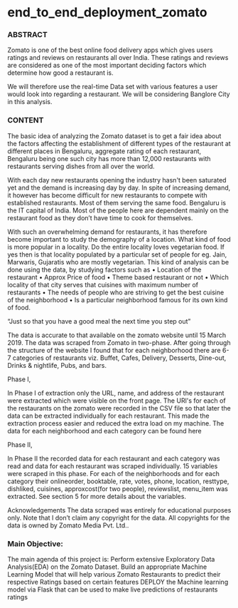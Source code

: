# end_to_end_deployment_zomato

### ABSTRACT
Zomato is one of the best online food delivery apps which gives users ratings and reviews on restaurants all over India. These ratings and reviews are considered as one of the most important deciding factors which determine how good a restaurant is.

We will therefore use the real-time Data set with various features a user would look into regarding a restaurant. We will be considering Banglore City in this analysis.

### CONTENT
The basic idea of analyzing the Zomato dataset is to get a fair idea about the factors affecting the establishment of different types of the restaurant at different places in Bengaluru, aggregate rating of each restaurant, Bengaluru being one such city has more than 12,000 restaurants with restaurants serving dishes from all over the world.

With each day new restaurants opening the industry hasn't been saturated yet and the demand is increasing day by day. In spite of increasing demand, it however has become difficult for new restaurants to compete with established restaurants. Most of them serving the same food. Bengaluru is the IT capital of India. Most of the people here are dependent mainly on the restaurant food as they don’t have time to cook for themselves.

With such an overwhelming demand for restaurants, it has therefore become important to study the demography of a location. What kind of food is more popular in a locality. Do the entire locality loves vegetarian food. If yes then is that locality populated by a particular set of people for eg. Jain, Marwaris, Gujaratis who are mostly vegetarian. This kind of analysis can be done using the data, by studying factors such as
• Location of the restaurant
• Approx Price of food
• Theme based restaurant or not
• Which locality of that city serves that cuisines with maximum number of restaurants
• The needs of people who are striving to get the best cuisine of the neighborhood
• Is a particular neighborhood famous for its own kind of food.

“Just so that you have a good meal the next time you step out”

The data is accurate to that available on the zomato website until 15 March 2019. The data was scraped from Zomato in two-phase. After going through the structure of the website I found that for each neighborhood there are 6-7 categories of restaurants viz. Buffet, Cafes, Delivery, Desserts, Dine-out, Drinks & nightlife, Pubs, and bars.

Phase I,

In Phase I of extraction only the URL, name, and address of the restaurant were extracted which were visible on the front page. The URl's for each of the restaurants on the zomato were recorded in the CSV file so that later the data can be extracted individually for each restaurant. This made the extraction process easier and reduced the extra load on my machine. The data for each neighborhood and each category can be found here

Phase II,

In Phase II the recorded data for each restaurant and each category was read and data for each restaurant was scraped individually. 15 variables were scraped in this phase. For each of the neighborhoods and for each category their onlineorder, booktable, rate, votes, phone, location, resttype, dishliked, cuisines, approxcost(for two people), reviewslist, menu_item was extracted. See section 5 for more details about the variables.

Acknowledgements The data scraped was entirely for educational purposes only. Note that I don’t claim any copyright for the data. All copyrights for the data is owned by Zomato Media Pvt. Ltd..

### Main Objective:

The main agenda of this project is:
Perform extensive Exploratory Data Analysis(EDA) on the Zomato Dataset.
Build an appropriate Machine Learning Model that will help various Zomato Restaurants to predict their respective Ratings based on certain features
DEPLOY the Machine learning model via Flask that can be used to make live predictions of restaurants ratings
